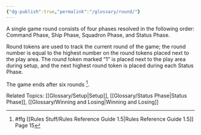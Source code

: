 ```yaml
---
{"dg-publish":true,"permalink":"/glossary/round/"}
---
```


A single game round consists of four phases resolved in the following order: Command Phase, Ship Phase, Squadron Phase, and Status Phase.

Round tokens are used to track the current round of the game; the round number is equal to the highest number on the round tokens placed next to the play area. The round token marked “1” is placed next to the play area during setup, and the next highest round token is placed during each Status Phase.

The game ends after six rounds [^1].

Related Topics: [[Glossary/Setup\|Setup]], [[Glossary/Status Phase\|Status Phase]], [[Glossary/Winning and Losing\|Winning and Losing]]

[^1]: #ffg [[Rules Stuff/Rules Reference Guide 1.5\|Rules Reference Guide 1.5]] Page 15
